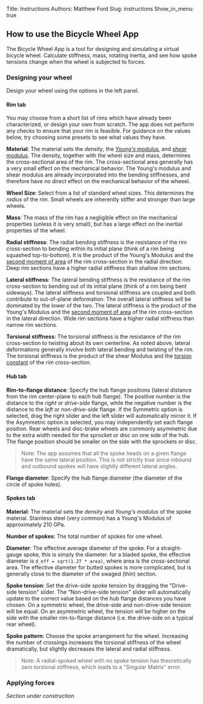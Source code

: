 Title: Instructions
Authors: Matthew Ford
Slug: instructions
Show_in_menu: true

## How to use the Bicycle Wheel App

The Bicycle Wheel App is a tool for designing and simulating a virtual bicycle wheel. Calculate stiffness, mass, rotating inertia, and see how spoke tensions change when the wheel is subjected to forces.

### Designing your wheel

Design your wheel using the options in the left panel.

#### Rim tab

You may choose from a short list of rims which have already been characterized, or design your own from scratch. The app does not perform any checks to ensure that your rim is feasible. For guidance on the values below, try choosing some presets to see what values they have.

__Material__: The material sets the _density_, the [_Young's modulus_](https://en.wikipedia.org/wiki/Young%27s_modulus), and [_shear modulus_](https://en.wikipedia.org/wiki/Shear_modulus). The density, together with the wheel size and mass, determines the cross-sectional area of the rim. The cross-sectional area generally has a very small effect on the mechanical behavior. The Young's modulus and shear modulus are already incorporated into the bending stiffnesses, and therefore have no direct effect on the mechanical behavior of the wheeel.

__Wheel Size__: Select from a list of standard wheel sizes. This determines the _radius_ of the rim. Small wheels are inherently stiffer and stronger than large wheels.

__Mass__: The mass of the rim has a negligible effect on the mechanical properties (unless it is very small), but has a large effect on the inertial properties of the wheel.

__Radial stiffness__: The radial bending stiffness is the resistance of the rim cross-section to bending within its initial plane (think of a rim being squashed top-to-bottom). It is the product of the Young's Modulus and the [second moment of area](https://en.wikipedia.org/wiki/Second_moment_of_area) of the rim cross-section in the radial direction. Deep rim sections have a higher radial stiffness than shallow rim sections.

__Lateral stiffness__: The lateral bending stiffness is the resistance of the rim cross-section to bending out of its initial plane (think of a rim being bent sideways). The lateral stiffness and torsional stiffness are coupled and both contribute to out-of-plane deformation. The overall lateral stiffness will be dominated by the lower of the two. The lateral stiffness is the product of the Young's Modulus and the [second moment of area](https://en.wikipedia.org/wiki/Second_moment_of_area) of the rim cross-section in the lateral direction. Wide rim sections have a higher radial stiffness than narrow rim sections.

__Torsional stiffness__: The torsional stiffness is the resistance of the rim cross-section to twisting about its own centerline. As noted above, lateral deformations generally involve both lateral bending and twisting of the rim. The torsional stiffness is the product of the shear Modulus and the [torsion constant](https://en.wikipedia.org/wiki/Torsion_constant) of the rim cross-section.

#### Hub tab

__Rim-to-flange distance__: Specify the hub flange positions (lateral distance from the rim center-plane to each hub flange). The positive number is the distance to the _right_ or _drive-side_ flange, while the negative number is the distance to the _left_ or _non-drive-side_ flange. If the Symmetric option is selected, drag the right slider and the left slider will automatically mirror it. If the Asymmetric option is selected, you may independently set each flange position. Rear wheels and disc-brake wheels are commonly asymmetric due to the extra width needed for the sprocket or disc on one side of the hub. The flange position should be smaller on the side with the sprockets or disc.

> Note: The app assumes that all the spoke heads on a given flange have the same lateral position. This is not strictly true since inbound and outbound spokes will have slightly different lateral angles.


__Flange diameter__: Specify the hub flange diameter (the diameter of the circle of spoke holes).

#### Spokes tab

__Material__: The material sets the _density_ and _Young's modulus_ of the spoke material. Stainless steel (very common) has a Young's Modulus of approximately 210 GPa.

__Number of spokes__: The total number of spokes for one wheel.

__Diameter__: The effective average diameter of the spoke. For a straight-gauge spoke, this is simply the diameter. for a bladed spoke, the effective diameter is `d_eff = sqrt(1.27 * area)`, where area is the cross-sectional area. The effective diameter for butted spokes is more complicated, but is generally close to the diameter of the swaged (thin) section.

__Spoke tension__: Set the drive-side spoke tension by dragging the "Drive-side tension" slider. The "Non-drive-side tension" slider will automatically update to the correct value based on the hub flange distances you have chosen. On a symmetric wheel, the drive-side and non-drive-side tension will be equal. On an asymmetric wheel, the tension will be higher on the side with the smaller rim-to-flange distance (i.e. the drive-side on a typical rear wheel).

__Spoke pattern__: Choose the spoke arrangement for the wheel. Increasing the number of crossings increases the torsional stiffness of the wheel dramatically, but slightly decreases the lateral and radial stiffness.

> Note: A radial-spoked wheel with no spoke tension has theoretically zero torsional stiffness, which leads to a "Singular Matrix" error.

### Applying forces

_Section under construction_
